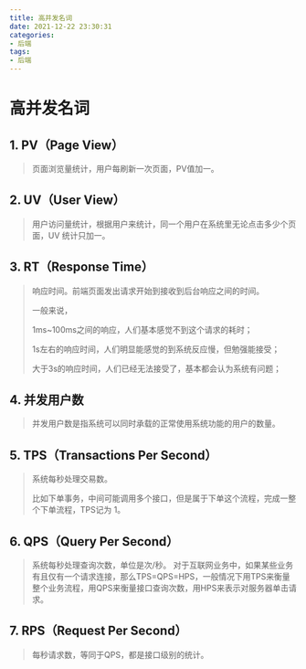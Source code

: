 ```yaml
---
title: 高并发名词
date: 2021-12-22 23:30:31
categories:
- 后端
tags:
- 后端
---
```




# 高并发名词

## 1. PV（Page View）

> 页面浏览量统计，用户每刷新一次页面，PV值加一。

## 2. UV（User View）

> 用户访问量统计，根据用户来统计，同一个用户在系统里无论点击多少个页面，UV 统计只加一。

## 3. RT（Response Time）

> 响应时间。前端页面发出请求开始到接收到后台响应之间的时间。
>
> 一般来说，
>
> 1ms~100ms之间的响应，人们基本感觉不到这个请求的耗时；
>
> 1s左右的响应时间，人们明显能感觉的到系统反应慢，但勉强能接受；
>
> 大于3s的响应时间，人们已经无法接受了，基本都会认为系统有问题；

## 4. 并发用户数

> 并发用户数是指系统可以同时承载的正常使用系统功能的用户的数量。

## 5. TPS（Transactions Per Second）

> 系统每秒处理交易数。
>
> 比如下单事务，中间可能调用多个接口，但是属于下单这个流程，完成一整个下单流程，TPS记为 1。 

## 6.  QPS（Query Per Second）

> 系统每秒处理查询次数，单位是次/秒。 对于互联网业务中，如果某些业务有且仅有一个请求连接，那么TPS=QPS=HPS，一般情况下用TPS来衡量整个业务流程，用QPS来衡量接口查询次数，用HPS来表示对服务器单击请求。

## 7. RPS（Request Per Second）

> 每秒请求数，等同于QPS，都是接口级别的统计。



